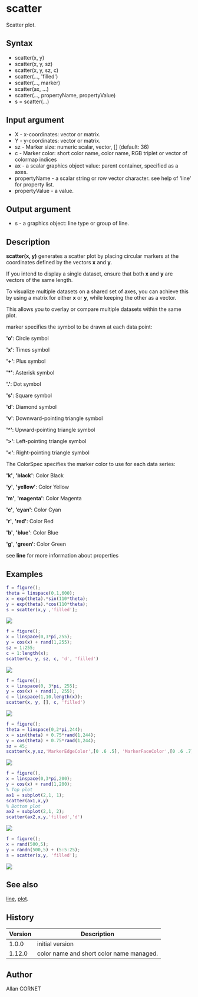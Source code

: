 # scatter

Scatter plot.

## Syntax

- scatter(x, y)
- scatter(x, y, sz)
- scatter(x, y, sz, c)
- scatter(..., 'filled')
- scatter(..., marker)
- scatter(ax, ...)
- scatter(..., propertyName, propertyValue)
- s = scatter(...)

## Input argument

- X - x-coordinates: vector or matrix.
- Y - y-coordinates: vector or matrix.
- sz - Marker size: numeric scalar, vector, [] (default: 36)
- c - Marker color: short color name, color name, RGB triplet or vector of colormap indices
- ax - a scalar graphics object value: parent container, specified as a axes.
- propertyName - a scalar string or row vector character. see help of 'line' for property list.
- propertyValue - a value.

## Output argument

- s - a graphics object: line type or group of line.

## Description

  <p><b>scatter(x, y)</b> generates a scatter plot by placing circular markers at the coordinates defined by the vectors <b>x</b> and <b>y</b>.</p>
  <p>If you intend to display a single dataset, ensure that both <b>x</b> and <b>y</b> are vectors of the same length.</p>
  <p>To visualize multiple datasets on a shared set of axes, you can achieve this by using a matrix for either <b>x</b> or <b>y</b>, while keeping the other as a vector.</p>
  <p>This allows you to overlay or compare multiple datasets within the same plot.</p>
  <p/>
  <p>marker specifies the symbol to be drawn at each data point:</p>
  <p><b>'o'</b>: Circle symbol</p>
  <p><b>'x'</b>: Times symbol</p>
  <p><b>'+'</b>: Plus symbol</p>
  <p><b>'*'</b>: Asterisk symbol</p>
  <p><b>'.'</b>: Dot symbol</p>
  <p><b>'s'</b>: Square symbol</p>
  <p><b>'d'</b>: Diamond symbol</p>
  <p><b>'v'</b>: Downward-pointing triangle symbol</p>
  <p><b>'^'</b>: Upward-pointing triangle symbol</p>
  <p><b>'&gt;'</b>: Left-pointing triangle symbol</p>
  <p><b>'&lt;'</b>: Right-pointing triangle symbol</p>
  <p/>
  <p>The ColorSpec specifies the marker color to use for each data series:</p>
  <p><b>'k'</b>, <b>'black'</b>: Color Black</p>
  <p><b>'y'</b>, <b>'yellow'</b>: Color Yellow</p>
  <p><b>'m'</b>, <b>'magenta'</b>: Color Magenta</p>
  <p><b>'c'</b>, <b>'cyan'</b>: Color Cyan</p>
  <p><b>'r'</b>, <b>'red'</b>: Color Red</p>
  <p><b>'b'</b>, <b>'blue'</b>: Color Blue</p>
  <p><b>'g'</b>, <b>'green'</b>: Color Green</p>
  <p/>
  <p>see <b>line</b> for more information about properties</p>

## Examples

```matlab
f = figure();
theta = linspace(0,1,600);
x = exp(theta).*sin(110*theta);
y = exp(theta).*cos(110*theta);
s = scatter(x,y ,'filled');
```

<img src="scatter_1_CAF48F8D.svg" align="middle"/>

```matlab
f = figure();
x = linspace(0,3*pi,255);
y = cos(x) + rand(1,255);
sz = 1:255;
c = 1:length(x);
scatter(x, y, sz, c, 'd', 'filled')
```

<img src="scatter_2_220DC9DC.svg" align="middle"/>

```matlab
f = figure();
x = linspace(0, 3*pi, 255);
y = cos(x) + rand(1, 255);
c = linspace(1,10,length(x));
scatter(x, y, [], c, 'filled')
```

<img src="scatter_3_D671E61.svg" align="middle"/>

```matlab
f = figure();
theta = linspace(0,2*pi,244);
x = sin(theta) + 0.75*rand(1,244);
y = cos(theta) + 0.75*rand(1,244);
sz = 45;
scatter(x,y,sz,'MarkerEdgeColor',[0 .6 .5], 'MarkerFaceColor',[0 .6 .7],  'LineWidth',3.5)
```

<img src="scatter_4_7C886888.svg" align="middle"/>

```matlab
f = figure(),
x = linspace(0,3*pi,200);
y = cos(x) + rand(1,200);
% Top plot
ax1 = subplot(2,1, 1);
scatter(ax1,x,y)
% Bottom plot
ax2 = subplot(2,1, 2);
scatter(ax2,x,y,'filled','d')
```

<img src="scatter_5_E289BA04.svg" align="middle"/>

```matlab
f = figure();
x = rand(500,5);
y = randn(500,5) + (5:5:25);
s = scatter(x,y, 'filled');
```

<img src="scatter_6_1E831925.svg" align="middle"/>

## See also

[line](line.md), [plot](plot.md).

## History

| Version | Description                              |
| ------- | ---------------------------------------- |
| 1.0.0   | initial version                          |
| 1.12.0  | color name and short color name managed. |

## Author

Allan CORNET
